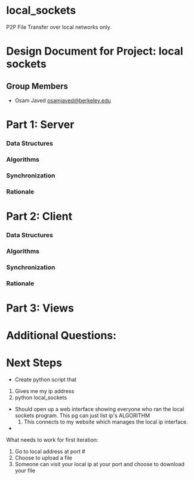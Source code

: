 # local_sockets
P2P File Transfer over local networks only. 

Design Document for Project: local sockets
==========================================

## Group Members

* Osam Javed <osamjaved@berkeley.edu>

# Part 1: Server
### Data Structures

### Algorithms     

### Synchronization

### Rationale


# Part 2: Client
### Data Structures

### Algorithms     

### Synchronization

### Rationale

# Part 3: Views


# Additional Questions:

# Next Steps
* Create python script that
 1. Gives me my ip address
 2. python local_sockets
  * Should open up a web interface showing everyone who ran the local sockets program. This pg can just list ip's
      ALGORITHM
       1. This connects to my website which manages the local ip interface. 
  * 


What needs to work for first iteration:
1. Go to local address at port #
2. Choose to upload a file
3. Someone can visit your local ip at your port and choose to download your file
